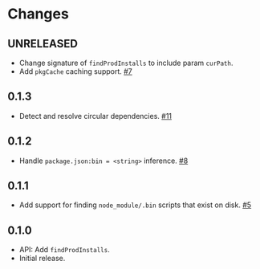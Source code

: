Changes
=======

## UNRELEASED

* Change signature of `findProdInstalls` to include param `curPath`.
* Add `pkgCache` caching support.
  [#7](https://github.com/FormidableLabs/inspectdep/issues/7)

## 0.1.3

* Detect and resolve circular dependencies.
  [#11](https://github.com/FormidableLabs/inspectdep/issues/11)

## 0.1.2

* Handle `package.json:bin = <string>` inference.
  [#8](https://github.com/FormidableLabs/inspectdep/issues/8)

## 0.1.1

* Add support for finding `node_module/.bin` scripts that exist on disk.
  [#5](https://github.com/FormidableLabs/inspectdep/issues/5)

## 0.1.0

* API: Add `findProdInstalls`.
* Initial release.
